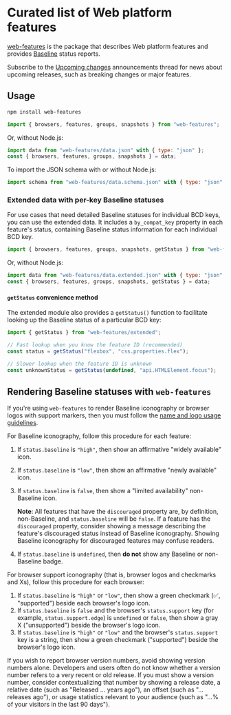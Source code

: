 # Curated list of Web platform features

[web-features](https://web-platform-dx.github.io/web-features/web-features/) is the package that describes Web platform features and provides [Baseline](https://web-platform-dx.github.io/web-features/) status reports.

Subscribe to the [Upcoming changes](https://github.com/web-platform-dx/web-features/discussions/2613) announcements thread for news about upcoming releases, such as breaking changes or major features.

## Usage

```sh
npm install web-features
```

```js
import { browsers, features, groups, snapshots } from "web-features";
```

Or, without Node.js:

```js
import data from "web-features/data.json" with { type: "json" };
const { browsers, features, groups, snapshots } = data;
```

To import the JSON schema with or without Node.js:

```js
import schema from "web-features/data.schema.json" with { type: "json" };
```

### Extended data with per-key Baseline statuses

For use cases that need detailed Baseline statuses for individual BCD keys, you can use the extended data. It includes a `by_compat_key` property in each feature's status, containing Baseline status information for each individual BCD key.

```js
import { browsers, features, groups, snapshots, getStatus } from "web-features/extended";
```

Or, without Node.js:

```js
import data from "web-features/data.extended.json" with { type: "json" };
const { browsers, features, groups, snapshots, getStatus } = data;
```

#### `getStatus` convenience method

The extended module also provides a `getStatus()` function to facilitate looking up the Baseline status of a particular BCD key:

```js
import { getStatus } from "web-features/extended";

// Fast lookup when you know the feature ID (recommended)
const status = getStatus("flexbox", "css.properties.flex");

// Slower lookup when the feature ID is unknown
const unknownStatus = getStatus(undefined, "api.HTMLElement.focus");
```

## Rendering Baseline statuses with `web-features`

If you're using `web-features` to render Baseline iconography or browser logos with support markers, then you must follow the [name and logo usage guidelines](https://web-platform-dx.github.io/web-features/name-and-logo-usage-guidelines/).

For Baseline iconography, follow this procedure for each feature:

1. If `status.baseline` is `"high"`, then show an affirmative "widely available" icon.
1. If `status.baseline` is `"low"`, then show an affirmative "newly available" icon.
1. If `status.baseline` is `false`, then show a "limited availability" non-Baseline icon.

   **Note**: All features that have the `discouraged` property are, by definition, non-Baseline, and `status.baseline` will be `false`.
   If a feature has the `discouraged` property, consider showing a message describing the feature's discouraged status instead of Baseline iconography.
   Showing Baseline iconography for discouraged features may confuse readers.

1. If `status.baseline` is `undefined`, then **do not** show any Baseline or non-Baseline badge.

For browser support iconography (that is, browser logos and checkmarks and Xs), follow this procedure for each browser:

1. If `status.baseline` is `"high"` or `"low"`, then show a green checkmark (✅, "supported") beside each browser's logo icon.
1. If `status.baseline` is `false` and the browser's `status.support` key (for example, `status.support.edge`) is `undefined` or `false`, then show a gray X ("unsupported") beside the browser's logo icon.
1. If `status.baseline` is `"high"` or `"low"` and the browser's `status.support` key is a string, then show a green checkmark ("supported") beside the browser's logo icon.

If you wish to report browser version numbers, avoid showing version numbers alone.
Developers and users often do not know whether a version number refers to a very recent or old release.
If you must show a version number, consider contextualizing that number by showing a release date, a relative date (such as "Released … years ago"), an offset (such as "… releases ago"), or usage statistics relevant to your audience (such as "…% of your visitors in the last 90 days").
